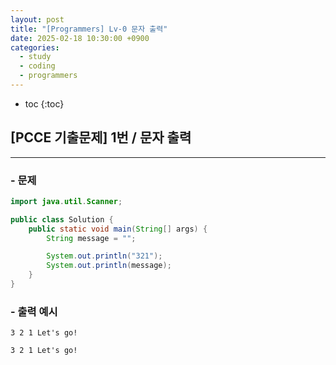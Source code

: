 ```yaml
---
layout: post
title: "[Programmers] Lv-0 문자 출력"
date: 2025-02-18 10:30:00 +0900
categories: 
  - study
  - coding
  - programmers
---
```


* toc
{:toc}

## [PCCE 기출문제] 1번 / 문자 출력

---

### - 문제

```java
import java.util.Scanner;

public class Solution {
    public static void main(String[] args) {
        String message = "";

        System.out.println("321");
        System.out.println(message);
    }
}
```
### - 출력 예시
`
3
2
1
Let's go!
`

``
3
2
1
Let's go!
``

<!-- --- -->

<!-- <h2> 💬 </h2> -->

<!-- <h4>  </h4> -->
